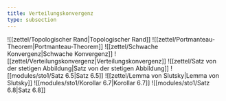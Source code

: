 ```yaml
---
title: Verteilungskonvergenz
type: subsection
---
```


![[zettel/Topologischer Rand|Topologischer Rand]]
![[zettel/Portmanteau-Theorem|Portmanteau-Theorem]]
![[zettel/Schwache Konvergenz|Schwache Konvergenz]]
![[zettel/Verteilungskonvergenz|Verteilungskonvergenz]]
![[zettel/Satz von der stetigen Abbildung|Satz von der stetigen Abbildung]]
![[modules/sto1/Satz 6.5|Satz 6.5]]
![[zettel/Lemma von Slutsky|Lemma von Slutsky]]
![[modules/sto1/Korollar 6.7|Korollar 6.7]]
![[modules/sto1/Satz 6.8|Satz 6.8]]
